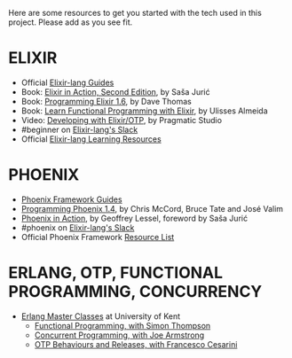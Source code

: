 Here are some resources to get you started with the tech used in this project. Please add as you see fit.

# ELIXIR
  * Official [Elixir-lang Guides](https://elixir-lang.org/getting-started/introduction.html)
  * Book: [Elixir in Action, Second Edition](https://www.manning.com/books/elixir-in-action-second-edition), by Saša Jurić 
  * Book: [Programming Elixir 1.6](https://pragprog.com/book/elixir16/programming-elixir-1-6), by Dave Thomas
  * Book: [Learn Functional Programming with Elixir](https://pragprog.com/book/cdc-elixir/learn-functional-programming-with-elixir), by Ulisses Almeida
  * Video: [Developing with Elixir/OTP](https://pragmaticstudio.com/elixir), by Pragmatic Studio
  * #beginner on [Elixir-lang's Slack](https://elixir-slackin.herokuapp.com/)
  * Official [Elixir-lang Learning Resources](https://elixir-lang.org/learning.html)

# PHOENIX
  * [Phoenix Framework Guides](https://hexdocs.pm/phoenix/overview.html)
  * [Programming Phoenix 1.4](https://pragprog.com/book/phoenix14/programming-phoenix-1-4), by Chris McCord, Bruce Tate and José Valim
  * [Phoenix in Action](https://www.manning.com/books/phoenix-in-action), by Geoffrey Lessel, foreword by Saša Jurić
  * #phoenix on [Elixir-lang's Slack](https://elixir-slackin.herokuapp.com/)
  * Official Phoenix Framework [Resource List](https://phoenixframework.org/community)

# ERLANG, OTP, FUNCTIONAL PROGRAMMING, CONCURRENCY
  * [Erlang Master Classes](https://www.cs.kent.ac.uk/ErlangMasterClasses/) at University of Kent
    * [Functional Programming, with Simon Thompson](https://www.youtube.com/playlist?list=PLR812eVbehlwEArT3Bv3UfcM9wR3AEZb5)
    * [Concurrent Programming, with Joe Armstrong](https://www.youtube.com/playlist?list=PLR812eVbehlwq4qbqswOWH7NLKjodnTIn)
    * [OTP Behaviours and Releases, with Francesco Cesarini](https://www.youtube.com/playlist?list=PLR812eVbehlx6vgWGf2FLHjkksAEDmFjc)
